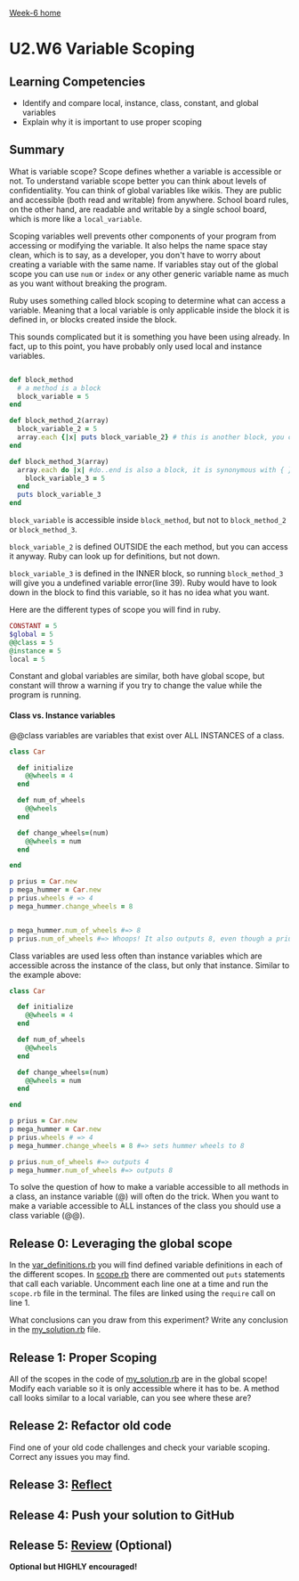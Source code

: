 [Week-6 home](../)

# U2.W6 Variable Scoping

## Learning Competencies
- Identify and compare local, instance, class, constant, and global variables
- Explain why it is important to use proper scoping

## Summary

What is variable scope? Scope defines whether a variable is accessible or not. To understand variable scope better you can think about levels of confidentiality. You can think of global variables like wikis. They are public and accessible (both read and writable) from anywhere. School board rules, on the other hand, are readable and writable by a single school board, which is more like a `local_variable`.

Scoping variables well prevents other components of your program from accessing or modifying the variable. It also helps the name space stay clean, which is to say, as a developer, you don't have to worry about creating a variable with the same name. If variables stay out of the global scope you can use `num` or `index` or any other generic variable name as much as you want without breaking the program.

Ruby uses something called block scoping to determine what can access a variable. Meaning that a local variable is only applicable inside the block it is defined in, or blocks created inside the block.

This sounds complicated but it is something you have been using already. In fact, up to this point, you have probably only used local and instance variables.

```ruby

def block_method
  # a method is a block
  block_variable = 5
end

def block_method_2(array)
  block_variable_2 = 5
  array.each {|x| puts block_variable_2} # this is another block, you can tell by the curly braces
end

def block_method_3(array)
  array.each do |x| #do..end is also a block, it is synonymous with { }
    block_variable_3 = 5
  end
  puts block_variable_3
end
```
`block_variable` is accessible inside `block_method`, but not to `block_method_2` or `block_method_3`.

`block_variable_2` is defined OUTSIDE the each method, but you can access it anyway. Ruby can look up for definitions, but not down.

`block_variable_3` is defined in the INNER block, so running `block_method_3` will give you a undefined variable error(line 39). Ruby would have to look down in the block to find this variable, so it has no idea what you want.

Here are the different types of scope you will find in ruby.

```ruby
CONSTANT = 5
$global = 5
@@class = 5
@instance = 5
local = 5
```
Constant and global variables are similar, both have global scope, but constant will throw a warning if you try to change the value while the program is running.

#### Class vs. Instance variables

@@class variables are variables that exist over ALL INSTANCES of a class.

```ruby
class Car

  def initialize
    @@wheels = 4
  end

  def num_of_wheels
    @@wheels
  end

  def change_wheels=(num)
    @@wheels = num
  end

end

p prius = Car.new
p mega_hummer = Car.new
p prius.wheels # => 4
p mega_hummer.change_wheels = 8


p mega_hummer.num_of_wheels #=> 8
p prius.num_of_wheels #=> Whoops! It also outputs 8, even though a prius only has 4 wheels!

```

Class variables are used less often than instance variables which are accessible across the instance of the class, but only that instance. Similar to the example above:

```ruby
class Car

  def initialize
    @@wheels = 4
  end

  def num_of_wheels
    @@wheels
  end

  def change_wheels=(num)
    @@wheels = num
  end

end

p prius = Car.new
p mega_hummer = Car.new
p prius.wheels # => 4
p mega_hummer.change_wheels = 8 #=> sets hummer wheels to 8

p prius.num_of_wheels #=> outputs 4
p mega_hummer.num_of_wheels #=> outputs 8

```
To solve the question of how to make a variable accessible to all methods in a class, an instance variable (@) will often do the trick. When you want to make a variable accessible to ALL instances of the class you should use a class variable (@@).

## Release 0: Leveraging the global scope

In the [var_definitions.rb](var_definitions.rb) you will find defined variable definitions in each of the different scopes. In [scope.rb](scope.rb) there are commented out `puts` statements that call each variable. Uncomment each line one at a time and run the `scope.rb` file in the terminal. The files are linked using the `require` call on line 1.

What conclusions can you draw from this experiment? Write any conclusion in the [my_solution.rb](my_solution.rb) file.

## Release 1: Proper Scoping

All of the scopes in the code of [my_solution.rb](my_solution.rb) are in the global scope! Modify each variable so it is only accessible where it has to be. A method call looks similar to a local variable, can you see where these are?

## Release 2: Refactor old code

Find one of your old code challenges and check your variable scoping. Correct any issues you may find.

## Release 3: [Reflect](https://github.com/Devbootcamp/phase-0-handbook/blob/master/coding-references/reflection-guidelines.md)

## Release 4: Push your solution to GitHub

## Release 5: [Review](https://github.com/Devbootcamp/phase-0-handbook/blob/master/coding-references/review.md) (Optional)
**Optional but HIGHLY encouraged!**